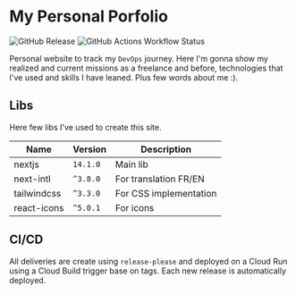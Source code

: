 # My Personal Porfolio

![GitHub Release](https://img.shields.io/github/v/release/oliv3340/portfolio)
![GitHub Actions Workflow Status](https://img.shields.io/github/actions/workflow/status/oliv3340/portfolio/node-ci.yml)

Personal website to track my `DevOps` journey. Here I'm gonna show my realized and current missions as a freelance and before, technologies that I've used and skills I have leaned. Plus few words about me :).

## Libs

Here few libs I've used to create this site.

| Name        | Version  | Description            |
| ----------- | -------- | ---------------------- |
| nextjs      | `14.1.0` | Main lib               |
| next-intl   | `^3.8.0` | For translation FR/EN  |
| tailwindcss | `^3.3.0` | For CSS implementation |
| react-icons | `^5.0.1` | For icons              |

## CI/CD

All deliveries are create using `release-please` and deployed on a Cloud Run using a Cloud Build trigger base on tags. Each new release is automatically deployed.
